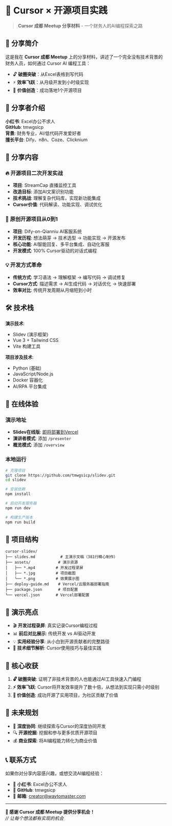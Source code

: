 # 🎯 Cursor × 开源项目实践

> **Cursor 成都 Meetup 分享材料** - 一个财务人的AI编程探索之路

## 📖 分享简介

这是我在 **Cursor 成都 Meetup** 上的分享材料，讲述了一个完全没有技术背景的财务人员，如何通过 Cursor AI 编程工具：

- 🔓 **破圈突破**：从Excel表格到写代码
- ⚡ **效率飞跃**：从月级开发到小时级实现
- 🌟 **价值创造**：成功落地1个开源项目

## 🎤 分享者介绍

**小红书**: Excel办公不求人  
**GitHub**: tmwgsicp  
**背景**: 财务专业，AI/低代码开发爱好者  
**擅长平台**: Dify、n8n、Coze、Clicknium

## 🎯 分享内容

### 🔥 **开源项目二次开发实战**
- **项目**: StreamCap 直播监控工具
- **改造目标**: 添加AI文案识别功能
- **技术挑战**: 理解复杂代码库，实现新功能集成
- **Cursor价值**: 代码解读、功能实现、调试优化

### 🚀 **原创开源项目从0到1**
- **项目**: Dify-on-Qianniu AI客服系统
- **开发历程**: 想法萌芽 → 技术选型 → 功能实现 → 开源发布
- **核心功能**: AI智能回复、多平台集成、自动化客服
- **开发模式**: 100% Cursor驱动的对话式编程

### 💡 **开发方式革命**
- **传统方式**: 学习语法 → 理解框架 → 编写代码 → 调试修复
- **Cursor方式**: 描述需求 → AI生成代码 → 对话优化 → 快速部署
- **效率对比**: 传统开发周期从月缩短到小时

## 🛠️ 技术栈

**演示技术**:
- Slidev (演示框架)
- Vue 3 + Tailwind CSS
- Vite 构建工具

**项目涉及技术**:
- Python (基础)
- JavaScript/Node.js
- Docker 容器化
- AI/RPA 平台集成

## 🚀 在线体验

### 演示地址
- **Slidev在线版**: [即将部署到Vercel](#)
- **演讲者模式**: 添加 `/presenter`
- **概览模式**: 添加 `/overview`

### 本地运行
```bash
# 克隆项目
git clone https://github.com/tmwgsicp/slidev.git
cd slidev

# 安装依赖
npm install

# 启动开发服务器
npm run dev

# 构建生产版本
npm run build
```

## 📁 项目结构

```
cursor-slidev/
├── slides.md           # 主演示文稿（381行精心制作）
├── assets/            # 演示资源
│   ├── *.mp4         # 开发过程录屏
│   ├── *.jpg         # 项目截图
│   └── *.png         # 效果展示图
├── deploy-guide.md    # Vercel/云服务器部署指南
├── package.json       # 项目配置
└── vercel.json       # Vercel部署配置
```

## 🎨 演示亮点

- 🎬 **开发过程录屏**: 真实记录Cursor编程过程
- 📊 **前后对比展示**: 传统开发 vs AI驱动开发
- 💡 **实用经验分享**: 从小白到开源贡献者的完整路径
- 🔧 **技术细节解析**: Cursor使用技巧与最佳实践

## 🌟 核心收获

1. **🔓 破圈突破**: 证明了非技术背景的人也能通过AI工具快速入门编程
2. **⚡ 效率飞跃**: Cursor将开发效率提升了数十倍，从想法到实现只需小时级别
3. **🌟 价值创造**: 成功开源了实用项目，为社区贡献了价值

## 🔮 未来规划

- 🤖 **深度协同**: 继续探索与Cursor的深度协同开发
- 🔍 **开源挖掘**: 挖掘和参与更多优质开源项目
- 💰 **商业探索**: 将AI编程能力转化为商业价值

## 📞 联系方式

如果你对分享内容感兴趣，或想交流AI编程经验：

- 📖 **小红书**: Excel办公不求人
- 🐙 **GitHub**: tmwgsicp  
- 📧 **邮箱**: creator@waytomaster.com

---

**💝 感谢 Cursor 成都 Meetup 提供分享机会！**  
*// 让每个想法都有实现的机会*
